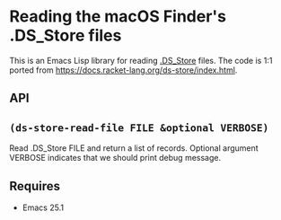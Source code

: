 # Reading the macOS Finder's .DS_Store files

This is an Emacs Lisp library for reading
[.DS_Store](https://en.wikipedia.org/wiki/.DS_Store) files. The code is 1:1
ported from https://docs.racket-lang.org/ds-store/index.html.

## API

## `(ds-store-read-file FILE &optional VERBOSE)`

Read .DS_Store FILE and return a list of records.
Optional argument VERBOSE indicates that we should print debug
message.

## Requires

- Emacs 25.1
